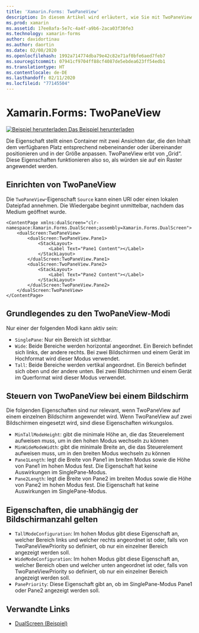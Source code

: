 ```yaml
---
title: 'Xamarin.Forms: TwoPaneView'
description: In diesem Artikel wird erläutert, wie Sie mit TwoPaneView in Xamarin.Forms die Benutzeroberfläche Ihrer App für Dual-Screen-Geräte wie Surface Duo und Surface Neo optimieren.
ms.prod: xamarin
ms.assetid: 17ee8afa-5e7c-4a4f-a9b6-2aca03f30fe3
ms.technology: xamarin-forms
author: davidortinau
ms.author: daortin
ms.date: 02/08/2020
ms.openlocfilehash: 1992a714774dba79e42c82e71af0bfe6aed7feb7
ms.sourcegitcommit: 07941cf9704ff88cf4087de5ebdea623ff54edb1
ms.translationtype: HT
ms.contentlocale: de-DE
ms.lasthandoff: 02/11/2020
ms.locfileid: "77145504"
---
```

# <a name="xamarinforms-twopaneview"></a>Xamarin.Forms: TwoPaneView

[![Beispiel herunterladen](~/media/shared/download.png) Das Beispiel herunterladen](https://github.com/xamarin/xamarin-forms-samples/tree/pre-release/UserInterface/DualScreenDemos)

Die Eigenschaft stellt einen Container mit zwei Ansichten dar, die den Inhalt dem verfügbaren Platz entsprechend nebeneinander oder übereinander positionieren und in der Größe anpassen. TwoPaneView erbt von „Grid“. Diese Eigenschaften funktionieren also so, als würden sie auf ein Raster angewendet werden.

## <a name="set-up-twopaneview"></a>Einrichten von TwoPaneView

Die `TwoPaneView`-Eigenschaft `Source` kann einen URI oder einen lokalen Dateipfad annehmen. Die Wiedergabe beginnt unmittelbar, nachdem das Medium geöffnet wurde.

```xaml
<ContentPage xmlns:dualScreen="clr-namespace:Xamarin.Forms.DualScreen;assembly=Xamarin.Forms.DualScreen">
    <dualScreen:TwoPaneView>
        <dualScreen:TwoPaneView.Pane1>
            <StackLayout>
                <Label Text="Pane1 Content"></Label>
            </StackLayout>
        </dualScreen:TwoPaneView.Pane1>
        <dualScreen:TwoPaneView.Pane2>
            <StackLayout>
                <Label Text="Pane2 Content"></Label>
            </StackLayout>
        </dualScreen:TwoPaneView.Pane2>
    </dualScreen:TwoPaneView>
</ContentPage>
```

## <a name="understand-twopaneview-modes"></a>Grundlegendes zu den TwoPaneView-Modi

Nur einer der folgenden Modi kann aktiv sein:

- `SinglePane`: Nur ein Bereich ist sichtbar.
- `Wide`: Beide Bereiche werden horizontal angeordnet. Ein Bereich befindet sich links, der andere rechts. Bei zwei Bildschirmen und einem Gerät im Hochformat wird dieser Modus verwendet.
- `Tall`: Beide Bereiche werden vertikal angeordnet. Ein Bereich befindet sich oben und der andere unten. Bei zwei Bildschirmen und einem Gerät im Querformat wird dieser Modus verwendet.

## <a name="control-twopaneview-when-its-only-on-one-screen"></a>Steuern von TwoPaneView bei einem Bildschirm

Die folgenden Eigenschaften sind nur relevant, wenn TwoPaneView auf einem einzelnen Bildschirm angewendet wird. Wenn TwoPaneView auf zwei Bildschirmen eingesetzt wird, sind diese Eigenschaften wirkungslos.

- `MinTallModeHeight`: gibt die minimale Höhe an, die das Steuerelement aufweisen muss, um in den hohen Modus wechseln zu können
- `MinWideModeWidth`: gibt die minimale Breite an, die das Steuerelement aufweisen muss, um in den breiten Modus wechseln zu können
- `Pane1Length`: legt die Breite von Pane1 im breiten Modus sowie die Höhe von Pane1 im hohen Modus fest. Die Eigenschaft hat keine Auswirkungen im SinglePane-Modus.
- `Pane2Length`: legt die Breite von Pane2 im breiten Modus sowie die Höhe von Pane2 im hohen Modus fest. Die Eigenschaft hat keine Auswirkungen im SinglePane-Modus.

## <a name="properties-that-apply-when-on-one-screen-or-two"></a>Eigenschaften, die unabhängig der Bildschirmanzahl gelten

- `TallModeConfiguration`: Im hohen Modus gibt diese Eigenschaft an, welcher Bereich links und welcher rechts angeordnet ist oder, falls von TwoPaneViewPriority so definiert, ob nur ein einzelner Bereich angezeigt werden soll.
- `WideModeConfiguration`: Im hohen Modus gibt diese Eigenschaft an, welcher Bereich oben und welcher unten angeordnet ist oder, falls von TwoPaneViewPriority so definiert, ob nur ein einzelner Bereich angezeigt werden soll.
- `PanePriority`: Diese Eigenschaft gibt an, ob im SinglePane-Modus Pane1 oder Pane2 angezeigt werden soll.

## <a name="related-links"></a>Verwandte Links

- [DualScreen (Beispiel)](https://github.com/xamarin/xamarin-forms-samples/tree/pre-release/UserInterface/DualScreenDemos)
